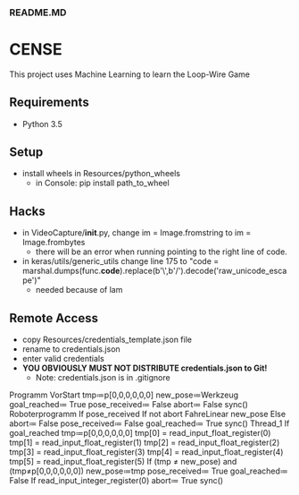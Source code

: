 ### README.MD ###

# CENSE

This project uses Machine Learning to learn the Loop-Wire Game


## Requirements

- Python 3.5

## Setup

- install wheels in Resources/python_wheels
  - in Console: pip install path_to_wheel

## Hacks

- in VideoCapture/__init__.py, change im = Image.fromstring to im = Image.frombytes
  - there will be an error when running pointing to the right line of code.
- in keras/utils/generic_utils change line 175 to "code = marshal.dumps(func.__code__).replace(b'\\',b'/').decode('raw_unicode_escape')"
  - needed because of lam
## Remote Access

- copy Resources/credentials_template.json file
- rename to credentials.json
- enter valid credentials
- **YOU OBVIOUSLY MUST NOT DISTRIBUTE credentials.json to Git!**
  - Note: credentials.json is in .gitignore


Programm
    VorStart
        tmp≔p[0,0,0,0,0,0]
        new_pose≔Werkzeug
        goal_reached≔ True
        pose_received≔ False
        abort≔ False
        sync()
Roboterprogramm
    If pose_received
        If  not abort
            FahreLinear
                new_pose
        Else
            abort≔ False
        pose_received≔ False
        goal_reached≔ True
    sync()
Thread_1
    If goal_reached
        tmp≔p[0,0,0,0,0,0]
        tmp[0] = read_input_float_register(0)
        tmp[1] = read_input_float_register(1)
        tmp[2] = read_input_float_register(2)
        tmp[3] = read_input_float_register(3)
        tmp[4] = read_input_float_register(4)
        tmp[5] = read_input_float_register(5)
    If (tmp ≠ new_pose) and (tmp≠p[0,0,0,0,0,0])
        new_pose≔tmp
        pose_received≔ True
        goal_reached≔ False
    If read_input_integer_register(0)
        abort≔ True
    sync()
